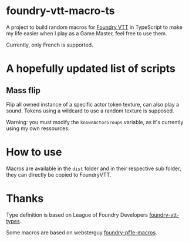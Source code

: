 # foundry-vtt-macro-ts

A project to build random macros for [Foundry VTT](https://foundryvtt.com/) in TypeScript to make my life easier when I play as a Game Master, feel free to use them.

Currently, only French is supported.

# A hopefully updated list of scripts

## Mass flip

Flip all owned instance of a specific actor token texture, can also play a sound. Tokens using a wildcard to use a random texture is supposed.

Warning: you must modify the `knownActorGroups` variable, as it's currently using my own ressources.

# How to use

Macros are available in the `dist` folder and in their respective sub folder, they can directly be copied to FoundryVTT.

# Thanks

Type definition is based on League of Foundry Developers [foundry-vtt-types](https://github.com/League-of-Foundry-Developers/foundry-vtt-types).

Some macros are based on websterguy [foundry-pf1e-macros](https://github.com/websterguy/foundry-pf1e-macros).
